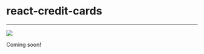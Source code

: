 # react-credit-cards
---

[![](https://travis-ci.org/amarofashion/react-credit-cards.svg?branch=master)](https://travis-ci.org/amarofashion/react-credit-cards) 

Coming soon!

